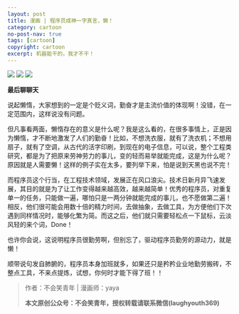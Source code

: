 ```yaml
---
layout: post
title: 漫画 | 程序员成神一字真言，懒！
category: cartoon
no-post-nav: true
tags: [cartoon]
copyright: cartoon
excerpt: 机器能干的，我才不干！
---
```



![](http://favorites.ren/assets/images/2019/cartoon/lan01.jpeg)
![](http://favorites.ren/assets/images/2019/cartoon/lan02.jpeg)
![](http://favorites.ren/assets/images/2019/cartoon/lan03.jpeg)


**最后聊聊天**

说起懒惰，大家想到的一定是个贬义词，勤奋才是主流价值的体现啊！没错，在一定范围内，这样说没有问题。

但凡事看两面，懒惰存在的意义是什么呢？我是这么看的，在很多事情上，正是因为懒惰，才不断地激发了人们的勤奋！比如，不想洗衣服，就有了洗衣机；不想用扇子，就有了空调，从古代的活字印刷，到现在的电子信息，可以说，整个工程类研究，都是为了把原来劳神劳力的事儿，变的轻而易举就能完成，这是为什么呢？原因就是人需要懒！这样的例子实在太多，要列举下来，怕是说到天黑也说不完！

而程序员这个行当，在工程技术领域，发展正在风口浪尖。技术日新月异飞速发展，其目的就是为了让工作变得越来越高效，越来越简单！优秀的程序员，对重复单一的任务，只能做一遍，哪怕只是一两分钟就能完成的事儿，也不愿做第二遍！相反，他们很可能会用数十倍的精力时间，去做抽象，去做工具，为方便他们下次遇到同样情况时，能够化繁为简。而这之后，他们就只需要轻松点一下鼠标，云淡风轻的来个词，Done！

也许你会说，这说明程序员很勤劳啊，但别忘了，驱动程序员勤劳的源动力，就是懒！

顺带说句发自肺腑的，程序员本身加班就多，如果还只是矜矜业业地勤劳搬砖，不整点工具，不来点提炼，试想，你何时才能下得了班！！

>作者：不会笑青年 | 漫画师：yaya
>
>**本文原创公众号：不会笑青年，授权转载请联系微信(laughyouth369)**
